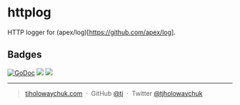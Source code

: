 
# httplog

 HTTP logger for (apex/log)[https://github.com/apex/log].

## Badges

[![GoDoc](https://godoc.org/github.com/apex/httplog?status.svg)](https://godoc.org/github.com/apex/httplog)
![](https://img.shields.io/badge/license-MIT-blue.svg)
![](https://img.shields.io/badge/status-stable-green.svg)

---

> [tjholowaychuk.com](http://tjholowaychuk.com) &nbsp;&middot;&nbsp;
> GitHub [@tj](https://github.com/tj) &nbsp;&middot;&nbsp;
> Twitter [@tjholowaychuk](https://twitter.com/tjholowaychuk)
